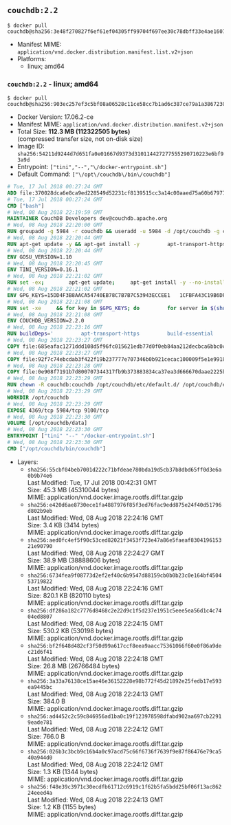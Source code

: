 ## `couchdb:2.2`

```console
$ docker pull couchdb@sha256:3e48f270827f6ef61ef04305ff99704f697ee30c78dbff33e4ae1607f0669df7
```

-	Manifest MIME: `application/vnd.docker.distribution.manifest.list.v2+json`
-	Platforms:
	-	linux; amd64

### `couchdb:2.2` - linux; amd64

```console
$ docker pull couchdb@sha256:903ec257ef3c5bf08a06528c11ce58cc7b1ad6c387ce79a1a38672309241a3da
```

-	Docker Version: 17.06.2-ce
-	Manifest MIME: `application/vnd.docker.distribution.manifest.v2+json`
-	Total Size: **112.3 MB (112322505 bytes)**  
	(compressed transfer size, not on-disk size)
-	Image ID: `sha256:54211d9244d7d651fa0e01667d9373d310114427277555290710223e6bf93a9d`
-	Entrypoint: `["tini","--","\/docker-entrypoint.sh"]`
-	Default Command: `["\/opt\/couchdb\/bin\/couchdb"]`

```dockerfile
# Tue, 17 Jul 2018 00:27:24 GMT
ADD file:370028dca6e8ca9ed228549d52231cf8139515cc3a14c00aaed75a60b679775f in / 
# Tue, 17 Jul 2018 00:27:24 GMT
CMD ["bash"]
# Wed, 08 Aug 2018 22:19:59 GMT
MAINTAINER CouchDB Developers dev@couchdb.apache.org
# Wed, 08 Aug 2018 22:20:00 GMT
RUN groupadd -g 5984 -r couchdb && useradd -u 5984 -d /opt/couchdb -g couchdb couchdb
# Wed, 08 Aug 2018 22:20:44 GMT
RUN apt-get update -y && apt-get install -y         apt-transport-https         ca-certificates         curl         dirmngr         gnupg         libicu57         libssl1.1         openssl         python     && echo "deb https://apache.bintray.com/couchdb-deb stretch main"         | tee /etc/apt/sources.list.d/couchdb.list     && cat /etc/apt/sources.list.d/couchdb.list     && for server in $(shuf -e pgpkeys.mit.edu             ha.pool.sks-keyservers.net             hkp://p80.pool.sks-keyservers.net:80             pgp.mit.edu) ; do         gpg --keyserver $server --recv-keys 8756C4F765C9AC3CB6B85D62379CE192D401AB61 && break || : ;         done     && gpg -a --export 8756C4F765C9AC3CB6B85D62379CE192D401AB61 > /etc/apt/trusted.gpg.d/couchdb.gpg.asc     && apt-get update -y && apt-get install -y --no-install-recommends couch-libmozjs185-1.0     && rm -rf /var/lib/apt/lists/*
# Wed, 08 Aug 2018 22:20:44 GMT
ENV GOSU_VERSION=1.10
# Wed, 08 Aug 2018 22:20:45 GMT
ENV TINI_VERSION=0.16.1
# Wed, 08 Aug 2018 22:21:02 GMT
RUN set -ex; 		apt-get update; 	apt-get install -y --no-install-recommends wget; 	rm -rf /var/lib/apt/lists/*; 		dpkgArch="$(dpkg --print-architecture | awk -F- '{ print $NF }')"; 		wget -O /usr/local/bin/gosu "https://github.com/tianon/gosu/releases/download/${GOSU_VERSION}/gosu-$dpkgArch"; 	wget -O /usr/local/bin/gosu.asc "https://github.com/tianon/gosu/releases/download/$GOSU_VERSION/gosu-$dpkgArch.asc"; 	export GNUPGHOME="$(mktemp -d)";         for server in $(shuf -e pgpkeys.mit.edu             ha.pool.sks-keyservers.net             hkp://p80.pool.sks-keyservers.net:80             pgp.mit.edu) ; do         gpg --keyserver $server --recv-keys B42F6819007F00F88E364FD4036A9C25BF357DD4 && break || : ;         done; 	gpg --batch --verify /usr/local/bin/gosu.asc /usr/local/bin/gosu; 	rm -rf "$GNUPGHOME" /usr/local/bin/gosu.asc; 	chmod +x /usr/local/bin/gosu; 	gosu nobody true;     	wget -O /usr/local/bin/tini "https://github.com/krallin/tini/releases/download/v${TINI_VERSION}/tini-$dpkgArch"; 	wget -O /usr/local/bin/tini.asc "https://github.com/krallin/tini/releases/download/v${TINI_VERSION}/tini-$dpkgArch.asc"; 	export GNUPGHOME="$(mktemp -d)";         for server in $(shuf -e pgpkeys.mit.edu             ha.pool.sks-keyservers.net             hkp://p80.pool.sks-keyservers.net:80             pgp.mit.edu) ; do         gpg --keyserver $server --recv-keys 595E85A6B1B4779EA4DAAEC70B588DFF0527A9B7 && break || : ;         done; 	gpg --batch --verify /usr/local/bin/tini.asc /usr/local/bin/tini; 	rm -rf "$GNUPGHOME" /usr/local/bin/tini.asc; 	chmod +x /usr/local/bin/tini; 	tini --version; 		apt-get purge -y --auto-remove wget
# Wed, 08 Aug 2018 22:21:02 GMT
ENV GPG_KEYS=15DD4F3B8AACA54740EB78C7B7B7C53943ECCEE1   1CFBFA43C19B6DF4A0CA3934669C02FFDF3CEBA3   25BBBAC113C1BFD5AA594A4C9F96B92930380381   4BFCA2B99BADC6F9F105BEC9C5E32E2D6B065BFB   5D680346FAA3E51B29DBCB681015F68F9DA248BC   7BCCEB868313DDA925DF1805ECA5BCB7BB9656B0   C3F4DFAEAD621E1C94523AEEC376457E61D50B88   D2B17F9DA23C0A10991AF2E3D9EE01E47852AEE4   E0AF0A194D55C84E4A19A801CDB0C0F904F4EE9B   29E4F38113DF707D722A6EF91FE9AF73118F1A7C   2EC788AE3F239FA13E82D215CDE711289384AE37
# Wed, 08 Aug 2018 22:21:08 GMT
RUN set -xe     && for key in $GPG_KEYS; do         for server in $(shuf -e pgpkeys.mit.edu             ha.pool.sks-keyservers.net             hkp://p80.pool.sks-keyservers.net:80             pgp.mit.edu) ; do         gpg --keyserver $server --recv-keys "$key" && break || : ;         done;     done
# Wed, 08 Aug 2018 22:21:08 GMT
ENV COUCHDB_VERSION=2.2.0
# Wed, 08 Aug 2018 22:23:16 GMT
RUN buildDeps='         apt-transport-https         build-essential         couch-libmozjs185-dev         erlang-dev         erlang-nox         erlang-reltool         libcurl4-openssl-dev         libicu-dev         make         libssl-dev     '     && apt-get update -y -qq && apt-get install -y --no-install-recommends $buildDeps     && cd /usr/src && mkdir couchdb     && curl -fSL https://dist.apache.org/repos/dist/release/couchdb/source/$COUCHDB_VERSION/apache-couchdb-$COUCHDB_VERSION.tar.gz -o couchdb.tar.gz     && curl -fSL https://dist.apache.org/repos/dist/release/couchdb/source/$COUCHDB_VERSION/apache-couchdb-$COUCHDB_VERSION.tar.gz.asc -o couchdb.tar.gz.asc     && gpg --batch --verify couchdb.tar.gz.asc couchdb.tar.gz     && tar -xzf couchdb.tar.gz -C couchdb --strip-components=1     && cd couchdb     && ./configure     && make release     && mv /usr/src/couchdb/rel/couchdb /opt/     && apt-get purge -y --auto-remove $buildDeps     && rm -rf /var/lib/apt/lists/* /usr/src/couchdb*     && mkdir /opt/couchdb/data     && chown -R couchdb:couchdb /opt/couchdb
# Wed, 08 Aug 2018 22:23:27 GMT
COPY file:685eafac1271ddd108d5f96fc015621edb77d0f0eb84aa212decbca6bbc0ce7d in /opt/couchdb/etc/default.d/ 
# Wed, 08 Aug 2018 22:23:27 GMT
COPY file:92f7c74ebcdab3f422f19b237777e707346b0b921cecac100009f5e1e9918e1e in /opt/couchdb/etc/ 
# Wed, 08 Aug 2018 22:23:28 GMT
COPY file:0e908f7191b7d800707344317fb9b373883834ca37ea3d666670daae2225bb7f in / 
# Wed, 08 Aug 2018 22:23:29 GMT
RUN chown -R couchdb:couchdb /opt/couchdb/etc/default.d/ /opt/couchdb/etc/vm.args
# Wed, 08 Aug 2018 22:23:29 GMT
WORKDIR /opt/couchdb
# Wed, 08 Aug 2018 22:23:29 GMT
EXPOSE 4369/tcp 5984/tcp 9100/tcp
# Wed, 08 Aug 2018 22:23:30 GMT
VOLUME [/opt/couchdb/data]
# Wed, 08 Aug 2018 22:23:30 GMT
ENTRYPOINT ["tini" "--" "/docker-entrypoint.sh"]
# Wed, 08 Aug 2018 22:23:30 GMT
CMD ["/opt/couchdb/bin/couchdb"]
```

-	Layers:
	-	`sha256:55cbf04beb7001d222c71bfdeae780bda19d5cb37b8dbd65ff0d3e6a0b9b74e6`  
		Last Modified: Tue, 17 Jul 2018 00:42:31 GMT  
		Size: 45.3 MB (45310044 bytes)  
		MIME: application/vnd.docker.image.rootfs.diff.tar.gzip
	-	`sha256:e420d6ae8730ece1fa4887976f85f3ed76fac9edd875e24f40d51796d802b9eb`  
		Last Modified: Wed, 08 Aug 2018 22:24:16 GMT  
		Size: 3.4 KB (3414 bytes)  
		MIME: application/vnd.docker.image.rootfs.diff.tar.gzip
	-	`sha256:aed0fc4ef5f90c53ced82021f3453f723e47a86e5faeaf830419615321e90790`  
		Last Modified: Wed, 08 Aug 2018 22:24:27 GMT  
		Size: 38.9 MB (38888606 bytes)  
		MIME: application/vnd.docker.image.rootfs.diff.tar.gzip
	-	`sha256:6734fea9f08773d2ef2ef40c6b9547d88159cb0b0b23c0e164bf450453719822`  
		Last Modified: Wed, 08 Aug 2018 22:24:16 GMT  
		Size: 820.1 KB (820110 bytes)  
		MIME: application/vnd.docker.image.rootfs.diff.tar.gzip
	-	`sha256:df286a182c7776d8468c2e22d9c1f5d237e1951c5eee5ea56d1c4c7404ed8807`  
		Last Modified: Wed, 08 Aug 2018 22:24:15 GMT  
		Size: 530.2 KB (530198 bytes)  
		MIME: application/vnd.docker.image.rootfs.diff.tar.gzip
	-	`sha256:bf2f648d482cf3f50d99a617ccf8eea9aacc75361066f60e0f86a9dec21d6f41`  
		Last Modified: Wed, 08 Aug 2018 22:24:18 GMT  
		Size: 26.8 MB (26766484 bytes)  
		MIME: application/vnd.docker.image.rootfs.diff.tar.gzip
	-	`sha256:3a33a76138ce15ae46e36152228e98b772f45d21892e25fedb17e593ea9445bc`  
		Last Modified: Wed, 08 Aug 2018 22:24:13 GMT  
		Size: 384.0 B  
		MIME: application/vnd.docker.image.rootfs.diff.tar.gzip
	-	`sha256:ad4452c2c59c846956ad1ba0c19f123978598dfabd902aa697cb22919eade781`  
		Last Modified: Wed, 08 Aug 2018 22:24:12 GMT  
		Size: 766.0 B  
		MIME: application/vnd.docker.image.rootfs.diff.tar.gzip
	-	`sha256:026b3c3bcb9c16b4a0c97acd75c66f6736f7639f9e87f86476e79ca540a944d0`  
		Last Modified: Wed, 08 Aug 2018 22:24:12 GMT  
		Size: 1.3 KB (1344 bytes)  
		MIME: application/vnd.docker.image.rootfs.diff.tar.gzip
	-	`sha256:f48e39c3971c30ecdfb61712c6919c1f62b5fa5bdd25bf06f13ac86224eeed4a`  
		Last Modified: Wed, 08 Aug 2018 22:24:13 GMT  
		Size: 1.2 KB (1155 bytes)  
		MIME: application/vnd.docker.image.rootfs.diff.tar.gzip
